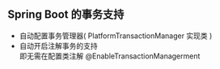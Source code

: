 ## Spring Boot 的事务支持
* 自动配置事务管理器( PlatformTransactionManager 实现类 )
* 自动开启注解事务的支持    
    即无需在配置类注解 @EnableTransactionManagerment

